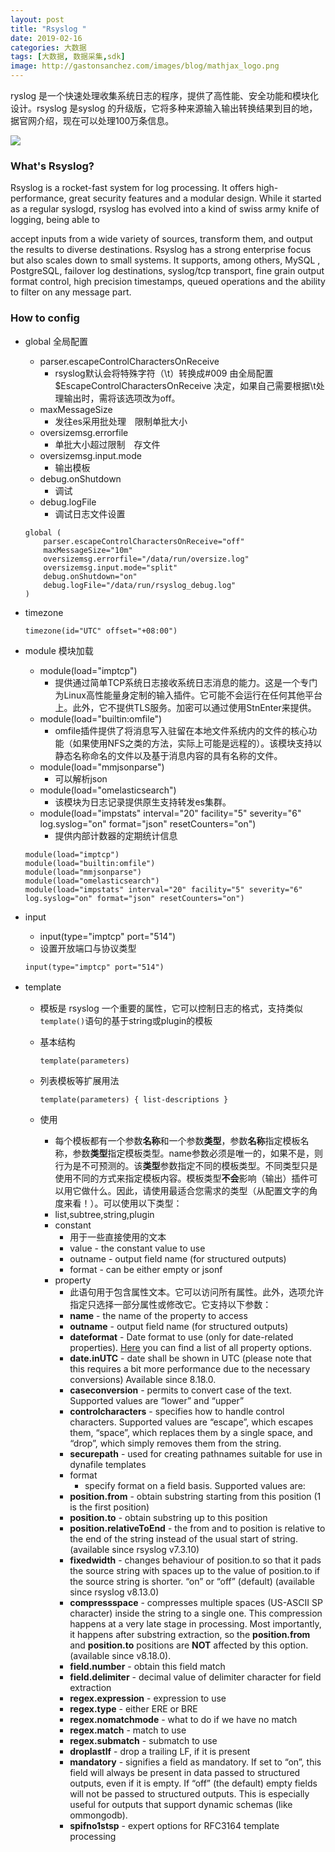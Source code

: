 ```yaml
---
layout: post
title: "Rsyslog "
date: 2019-02-16
categories: 大数据
tags: [大数据, 数据采集,sdk]
image: http://gastonsanchez.com/images/blog/mathjax_logo.png
---
```



ryslog 是一个快速处理收集系统日志的程序，提供了高性能、安全功能和模块化设计。rsyslog 是syslog 的升级版，它将多种来源输入输出转换结果到目的地，据官网介绍，现在可以处理100万条信息。

<!-- more -->

<img class="centered" src="https://images2015.cnblogs.com/blog/790056/201605/790056-20160505200957685-755096970.png" />

### What's Rsyslog?

Rsyslog is a rocket-fast system for log processing. It offers high-performance, great security features and a modular design. While it started as a regular syslogd, rsyslog has evolved into a kind of swiss army knife of logging, being able to

accept inputs from a wide variety of sources,
transform them,
and output the results to diverse destinations.
Rsyslog has a strong enterprise focus but also scales down to small systems. It supports, among others, MySQL , PostgreSQL, failover log destinations, syslog/tcp transport, fine grain output format control, high precision timestamps, queued operations and the ability to filter on any message part.


### How to config 

* global 全局配置
  * parser.escapeControlCharactersOnReceive
    * rsyslog默认会将特殊字符（\t）转换成#009 由全局配置$EscapeControlCharactersOnReceive 决定，如果自己需要根据\t处理输出时，需将该选项改为off。
  * maxMessageSize
    * 发往es采用批处理　限制单批大小
  * oversizemsg.errorfile
    * 单批大小超过限制　存文件
  * oversizemsg.input.mode
    * 输出模板
  * debug.onShutdown
    * 调试
  * debug.logFile
    * 调试日志文件设置

  ```
  global (
      parser.escapeControlCharactersOnReceive="off"
      maxMessageSize="10m"
      oversizemsg.errorfile="/data/run/oversize.log"
      oversizemsg.input.mode="split"
      debug.onShutdown="on"
      debug.logFile="/data/run/rsyslog_debug.log"
  )
  ```

* timezone

  ```
  timezone(id="UTC" offset="+08:00")
  ```

* module 模块加载
  * module(load="imptcp")
    * 提供通过简单TCP系统日志接收系统日志消息的能力。这是一个专门为Linux高性能量身定制的输入插件。它可能不会运行在任何其他平台上。此外，它不提供TLS服务。加密可以通过使用StnEnter来提供。
  * module(load="builtin:omfile")
    * omfile插件提供了将消息写入驻留在本地文件系统内的文件的核心功能（如果使用NFS之类的方法，实际上可能是远程的）。该模块支持以静态名称命名的文件以及基于消息内容的具有名称的文件。
  * module(load="mmjsonparse")
    * 可以解析json
  * module(load="omelasticsearch")
    * 该模块为日志记录提供原生支持转发es集群。
  * module(load="impstats" interval="20" facility="5" severity="6" log.syslog="on" format="json" resetCounters="on")
    * 提供内部计数器的定期统计信息

  ```
  module(load="imptcp")
  module(load="builtin:omfile")
  module(load="mmjsonparse")
  module(load="omelasticsearch")
  module(load="impstats" interval="20" facility="5" severity="6" log.syslog="on" format="json" resetCounters="on")
  ```

* input

  * input(type="imptcp" port="514")
  * 设置开放端口与协议类型

  ```
  input(type="imptcp" port="514")
  ```

  

* template 　

  * 模板是 rsyslog 一个重要的属性，它可以控制日志的格式，支持类似`template()`语句的基于string或plugin的模板

  * 基本结构

    ```
    template(parameters) 
    ```

  * 列表模板等扩展用法

    ```
    template(parameters) { list-descriptions }
    ```

  * 使用

    * 每个模板都有一个参数**名称**和一个参数**类型**，参数**名称**指定模板名称，参数**类型**指定模板类型。name参数必须是唯一的，如果不是，则行为是不可预测的。该**类型**参数指定不同的模板类型。不同类型只是使用不同的方式来指定模板内容。模板类型**不会**影响（输出）插件可以用它做什么。因此，请使用最适合您需求的类型（从配置文字的角度来看！）。可以使用以下类型：
    * list,subtree,string,plugin
    * constant
      * 用于一些直接使用的文本
      * value - the constant value to use
      * outname - output field name (for structured outputs)
      * format - can be either empty or jsonf
    * property
      *  此语句用于包含属性文本。它可以访问所有属性。此外，选项允许指定只选择一部分属性或修改它。它支持以下参数：
      * **name** - the name of the property to access
      * **outname** - output field name (for structured outputs)
      * **dateformat** - Date format to use (only for date-related properties). [Here](https://www.rsyslog.com/doc/v8-stable/configuration/property_replacer.html#property-options) you can find a list of all property options.
      * **date.inUTC** - date shall be shown in UTC (please note that this requires a bit more performance due to the necessary conversions) Available since 8.18.0.
      * **caseconversion** - permits to convert case of the text. Supported values are “lower” and “upper”
      * **controlcharacters** - specifies how to handle control characters. Supported values are “escape”, which escapes them, “space”, which replaces them by a single space, and “drop”, which simply removes them from the string.
      * **securepath** - used for creating pathnames suitable for use in dynafile templates
      * format
        - specify format on a field basis. Supported values are:
      * **position.from** - obtain substring starting from this position (1 is the first position)
      * **position.to** - obtain substring up to this position
      * **position.relativeToEnd** - the from and to position is relative to the end of the string instead of the usual start of string. (available since rsyslog v7.3.10)
      * **fixedwidth** - changes behaviour of position.to so that it pads the source string with spaces up to the value of position.to if the source string is shorter. “on” or “off” (default) (available since rsyslog v8.13.0)
      * **compressspace** - compresses multiple spaces (US-ASCII SP character) inside the string to a single one. This compression happens at a very late stage in processing. Most importantly, it happens after substring extraction, so the **position.from** and **position.to** positions are **NOT** affected by this option. (available since v8.18.0).
      * **field.number** - obtain this field match
      * **field.delimiter** - decimal value of delimiter character for field extraction
      * **regex.expression** - expression to use
      * **regex.type** - either ERE or BRE
      * **regex.nomatchmode** - what to do if we have no match
      * **regex.match** - match to use
      * **regex.submatch** - submatch to use
      * **droplastlf** - drop a trailing LF, if it is present
      * **mandatory** - signifies a field as mandatory. If set to “on”, this field will always be present in data passed to structured outputs, even if it is empty. If “off” (the default) empty fields will not be passed to structured outputs. This is especially useful for outputs that support dynamic schemas (like ommongodb).
      * **spifno1stsp** - expert options for RFC3164 template processing
